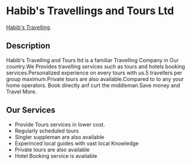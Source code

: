 # Habib's Travellings and Tours Ltd

[Habib's Travelling](https://habib-s-travelling.web.app/).

## Description

Habib's Travelling and Tours ltd is a familiar Travelling Company in Our country.We Provides travelling services such as tours and hotels booking services.Personalized experience on every tours with us.5 travellers per group maximum.Private tours are also available.Compared to to any your home operators. Book directly anf curt the middleman.Save money and Travel More.

## Our Services
- Provide Tours services in lower cost.
- Regularly scheduled tours
- Singler suppleman are also available
- Experinced local guides with vast local Knowledge
- Private tours are also available
- Hotel Booking service is available